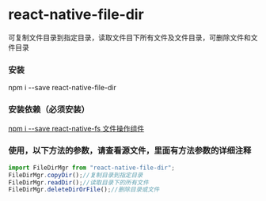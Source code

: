 # react-native-file-dir
可复制文件目录到指定目录，读取文件目下所有文件及文件目录，可删除文件和文件目录

### 安装
npm i --save react-native-file-dir

### 安装依赖（必须安装）
[npm i --save react-native-fs 文件操作组件](https://github.com/itinance/react-native-fs)

### 使用，以下方法的参数，请查看源文件，里面有方法参数的详细注释
```javascript
import FileDirMgr from "react-native-file-dir";
FileDirMgr.copyDir();//复制目录到指定目录
FileDirMgr.readDir();//读取目录下的所有文件
FileDirMgr.deleteDirOrFile();//删除目录或文件
```